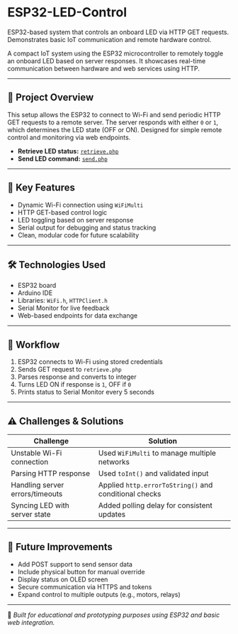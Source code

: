 # ESP32-LED-Control
ESP32-based system that controls an onboard LED via HTTP GET requests. Demonstrates basic IoT communication and remote hardware control.

A compact IoT system using the ESP32 microcontroller to remotely toggle an onboard LED based on server responses. It showcases real-time communication between hardware and web services using HTTP.

---

## 📘 Project Overview
This setup allows the ESP32 to connect to Wi-Fi and send periodic HTTP GET requests to a remote server. The server responds with either `0` or `1`, which determines the LED state (OFF or ON). Designed for simple remote control and monitoring via web endpoints.

- **Retrieve LED status:** [`retrieve.php`](https://s-m.com.sa/r2/test/retrieve.php)  
- **Send LED command:** [`send.php`](https://s-m.com.sa/r2/test/send.php?x=1)

---

## 🔧 Key Features
- Dynamic Wi-Fi connection using `WiFiMulti`
- HTTP GET-based control logic
- LED toggling based on server response
- Serial output for debugging and status tracking
- Clean, modular code for future scalability

---

## 🛠️ Technologies Used
- ESP32 board
- Arduino IDE
- Libraries: `WiFi.h`, `HTTPClient.h`
- Serial Monitor for live feedback
- Web-based endpoints for data exchange

---

## 🔄 Workflow
1. ESP32 connects to Wi-Fi using stored credentials
2. Sends GET request to `retrieve.php`
3. Parses response and converts to integer
4. Turns LED ON if response is `1`, OFF if `0`
5. Prints status to Serial Monitor every 5 seconds

---

## ⚠️ Challenges & Solutions

| Challenge                        | Solution                                                   |
|----------------------------------|-------------------------------------------------------------|
| Unstable Wi-Fi connection        | Used `WiFiMulti` to manage multiple networks               |
| Parsing HTTP response            | Used `toInt()` and validated input                         |
| Handling server errors/timeouts  | Applied `http.errorToString()` and conditional checks      |
| Syncing LED with server state    | Added polling delay for consistent updates                 |

---

## 🚀 Future Improvements
- Add POST support to send sensor data
- Include physical button for manual override
- Display status on OLED screen
- Secure communication via HTTPS and tokens
- Expand control to multiple outputs (e.g., motors, relays)

---

📌 *Built for educational and prototyping purposes using ESP32 and basic web integration.*
